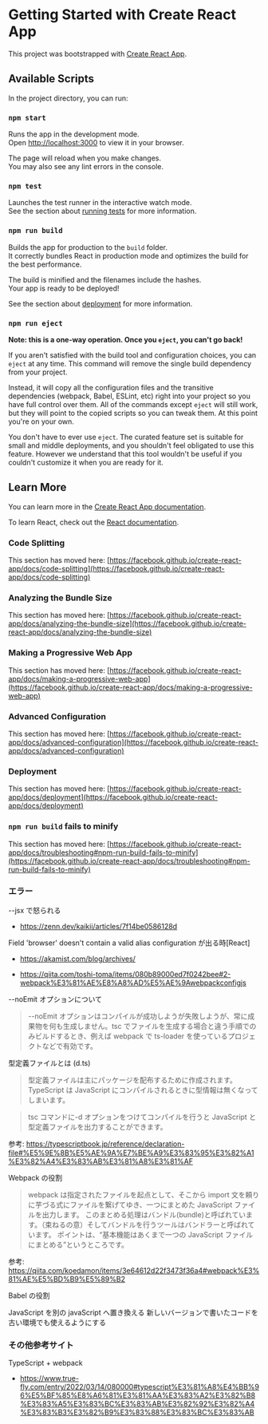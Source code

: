 # Getting Started with Create React App

This project was bootstrapped with [Create React App](https://github.com/facebook/create-react-app).

## Available Scripts

In the project directory, you can run:

### `npm start`

Runs the app in the development mode.\
Open [http://localhost:3000](http://localhost:3000) to view it in your browser.

The page will reload when you make changes.\
You may also see any lint errors in the console.

### `npm test`

Launches the test runner in the interactive watch mode.\
See the section about [running tests](https://facebook.github.io/create-react-app/docs/running-tests) for more information.

### `npm run build`

Builds the app for production to the `build` folder.\
It correctly bundles React in production mode and optimizes the build for the best performance.

The build is minified and the filenames include the hashes.\
Your app is ready to be deployed!

See the section about [deployment](https://facebook.github.io/create-react-app/docs/deployment) for more information.

### `npm run eject`

**Note: this is a one-way operation. Once you `eject`, you can't go back!**

If you aren't satisfied with the build tool and configuration choices, you can `eject` at any time. This command will remove the single build dependency from your project.

Instead, it will copy all the configuration files and the transitive dependencies (webpack, Babel, ESLint, etc) right into your project so you have full control over them. All of the commands except `eject` will still work, but they will point to the copied scripts so you can tweak them. At this point you're on your own.

You don't have to ever use `eject`. The curated feature set is suitable for small and middle deployments, and you shouldn't feel obligated to use this feature. However we understand that this tool wouldn't be useful if you couldn't customize it when you are ready for it.

## Learn More

You can learn more in the [Create React App documentation](https://facebook.github.io/create-react-app/docs/getting-started).

To learn React, check out the [React documentation](https://reactjs.org/).

### Code Splitting

This section has moved here: [https://facebook.github.io/create-react-app/docs/code-splitting](https://facebook.github.io/create-react-app/docs/code-splitting)

### Analyzing the Bundle Size

This section has moved here: [https://facebook.github.io/create-react-app/docs/analyzing-the-bundle-size](https://facebook.github.io/create-react-app/docs/analyzing-the-bundle-size)

### Making a Progressive Web App

This section has moved here: [https://facebook.github.io/create-react-app/docs/making-a-progressive-web-app](https://facebook.github.io/create-react-app/docs/making-a-progressive-web-app)

### Advanced Configuration

This section has moved here: [https://facebook.github.io/create-react-app/docs/advanced-configuration](https://facebook.github.io/create-react-app/docs/advanced-configuration)

### Deployment

This section has moved here: [https://facebook.github.io/create-react-app/docs/deployment](https://facebook.github.io/create-react-app/docs/deployment)

### `npm run build` fails to minify

This section has moved here: [https://facebook.github.io/create-react-app/docs/troubleshooting#npm-run-build-fails-to-minify](https://facebook.github.io/create-react-app/docs/troubleshooting#npm-run-build-fails-to-minify)

### エラー

--jsx で怒られる

- https://zenn.dev/kaikii/articles/7f14be0586128d

Field 'browser' doesn't contain a valid alias configuration が出る時[React]

- https://akamist.com/blog/archives/

- https://qiita.com/toshi-toma/items/080b89000ed7f0242bee#2-webpack%E3%81%AE%E8%A8%AD%E5%AE%9Awebpackconfigjs

--noEmit オプションについて

> --noEmit オプションはコンパイルが成功しようが失敗しようが、常に成果物を何も生成しません。tsc でファイルを生成する場合と違う手順でのみビルドするとき、例えば webpack で ts-loader を使っているプロジェクトなどで有効です。

型定義ファイルとは (d.ts)

> 型定義ファイルは主にパッケージを配布するために作成されます。TypeScript は JavaScript にコンパイルされるときに型情報は無くなってしまいます。

> tsc コマンドに-d オプションをつけてコンパイルを行うと JavaScript と型定義ファイルを出力することができます。

参考: https://typescriptbook.jp/reference/declaration-file#%E5%9E%8B%E5%AE%9A%E7%BE%A9%E3%83%95%E3%82%A1%E3%82%A4%E3%83%AB%E3%81%A8%E3%81%AF

Webpack の役割

> webpack は指定されたファイルを起点として、そこから import 文を頼りに芋づる式にファイルを繋げてゆき、一つにまとめた JavaScript ファイルを出力します。
> このまとめる処理はバンドル(bundle)と呼ばれています。（束ねるの意）そしてバンドルを行うツールはバンドラーと呼ばれています。
> ポイントは、“基本機能はあくまで一つの JavaScript ファイルにまとめる”というところです。

参考: https://qiita.com/koedamon/items/3e64612d22f3473f36a4#webpack%E3%81%AE%E5%BD%B9%E5%89%B2

Babel の役割

JavaScript を別の javaScript へ置き換える
新しいバージョンで書いたコードを古い環境でも使えるようにする

### その他参考サイト

TypeScript + webpack

- https://www.true-fly.com/entry/2022/03/14/080000#typescript%E3%81%A8%E4%BB%96%E5%BF%85%E8%A6%81%E3%81%AA%E3%83%A2%E3%82%B8%E3%83%A5%E3%83%BC%E3%83%AB%E3%82%92%E3%82%A4%E3%83%B3%E3%82%B9%E3%83%88%E3%83%BC%E3%83%AB

